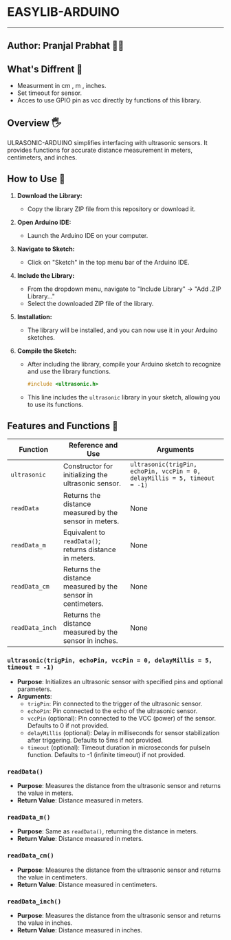 # EASYLIB-ARDUINO

---
Author: Pranjal Prabhat 👨‍🔬
---

## What's Diffrent 👀
- Measurment in cm , m , inches.
- Set timeout for sensor.
- Acces to use GPIO pin as vcc directly by functions of this library.

## Overview 🖐
ULRASONIC-ARDUINO simplifies interfacing with ultrasonic sensors. It provides functions for accurate distance measurement in meters, centimeters, and inches.

## How to Use 👀
1. **Download the Library:**
   - Copy the library ZIP file from this repository or download it.

2. **Open Arduino IDE:**
   - Launch the Arduino IDE on your computer.

3. **Navigate to Sketch:**
   - Click on "Sketch" in the top menu bar of the Arduino IDE.

4. **Include the Library:**
   - From the dropdown menu, navigate to "Include Library" -> "Add .ZIP Library..."
   - Select the downloaded ZIP file of the library.

5. **Installation:**
   - The library will be installed, and you can now use it in your Arduino sketches.

6. **Compile the Sketch:**
   - After including the library, compile your Arduino sketch to recognize and use the library functions.

     ```cpp
     #include <ultrasonic.h>
     ```
   - This line includes the `ultrasonic` library in your sketch, allowing you to use its functions.

## Features and Functions 👀

| Function         | Reference and Use                                                      | Arguments                                                      |
|------------------|------------------------------------------------------------------------|----------------------------------------------------------------|
| `ultrasonic`     | Constructor for initializing the ultrasonic sensor.                     | `ultrasonic(trigPin, echoPin, vccPin = 0, delayMillis = 5, timeout = -1)` |
| `readData`       | Returns the distance measured by the sensor in meters.                  | None                                                           |
| `readData_m`     | Equivalent to `readData()`; returns distance in meters.                 | None                                                           |
| `readData_cm`    | Returns the distance measured by the sensor in centimeters.             | None                                                           |
| `readData_inch`  | Returns the distance measured by the sensor in inches.                  | None                                                           |

### `ultrasonic(trigPin, echoPin, vccPin = 0, delayMillis = 5, timeout = -1)`
- **Purpose**: Initializes an ultrasonic sensor with specified pins and optional parameters.
- **Arguments**:
  - `trigPin`: Pin connected to the trigger of the ultrasonic sensor.
  - `echoPin`: Pin connected to the echo of the ultrasonic sensor.
  - `vccPin` (optional): Pin connected to the VCC (power) of the sensor. Defaults to 0 if not provided.
  - `delayMillis` (optional): Delay in milliseconds for sensor stabilization after triggering. Defaults to 5ms if not provided.
  - `timeout` (optional): Timeout duration in microseconds for pulseIn function. Defaults to -1 (infinite timeout) if not provided.

### `readData()`
- **Purpose**: Measures the distance from the ultrasonic sensor and returns the value in meters.
- **Return Value**: Distance measured in meters.

### `readData_m()`
- **Purpose**: Same as `readData()`, returning the distance in meters.
- **Return Value**: Distance measured in meters.

### `readData_cm()`
- **Purpose**: Measures the distance from the ultrasonic sensor and returns the value in centimeters.
- **Return Value**: Distance measured in centimeters.

### `readData_inch()`
- **Purpose**: Measures the distance from the ultrasonic sensor and returns the value in inches.
- **Return Value**: Distance measured in inches.
